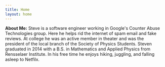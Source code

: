 ```yaml
---
title: Home
layout: home
---
```

__About Me:__ Steve is a software engineer working in Google's Counter Abuse Technologies group.
Here he helps rid the internet of spam email and fake reviews. At college he was an active member
in theater and was the president of the local branch of the Society of Physics Students. Steven 
graduated in 2014 with a B.S. in Mathematics and Applied Physics from Rensselaer Institute. In
his free time he enjoys hiking, juggling, and falling asleep to Netfilx.
